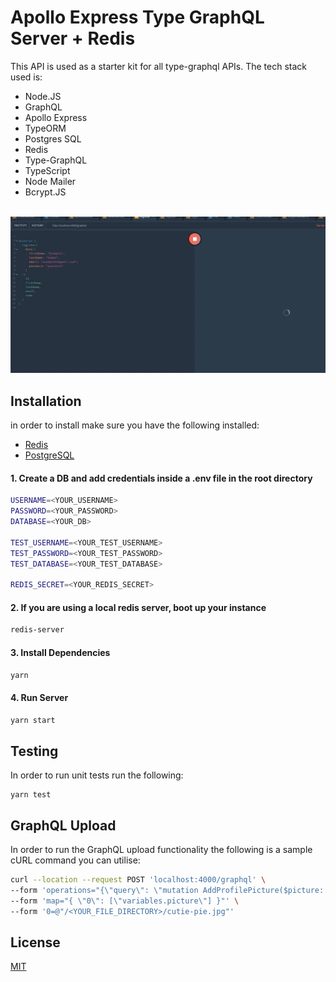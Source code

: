 # Apollo Express Type GraphQL Server + Redis

This API is used as a starter kit for all type-graphql APIs.
The tech stack used is:

- Node.JS
- GraphQL
- Apollo Express
- TypeORM
- Postgres SQL
- Redis
- Type-GraphQL
- TypeScript
- Node Mailer
- Bcrypt.JS

&nbsp;
![til](./demo-gif.gif)


## Installation

in order to install make sure you have the following installed:

- [Redis](https://medium.com/@petehouston/install-and-config-redis-on-mac-os-x-via-homebrew-eb8df9a4f298) 
- [PostgreSQL](https://postgresapp.com/)

#### 1. Create a DB and add credentials inside a .env file in the root directory
```bash
USERNAME=<YOUR_USERNAME>
PASSWORD=<YOUR_PASSWORD>
DATABASE=<YOUR_DB>

TEST_USERNAME=<YOUR_TEST_USERNAME>
TEST_PASSWORD=<YOUR_TEST_PASSWORD>
TEST_DATABASE=<YOUR_TEST_DATABASE>

REDIS_SECRET=<YOUR_REDIS_SECRET>
```
#### 2. If you are using a local redis server, boot up your instance
```bash
redis-server
```

#### 3. Install Dependencies
```bash
yarn
```

#### 4. Run Server
```bash
yarn start
```

## Testing

In order to run unit tests run the following:
```node
yarn test
``` 

## GraphQL Upload

In order to run the GraphQL upload functionality the following is a sample cURL command you can utilise:

```bash
curl --location --request POST 'localhost:4000/graphql' \
--form 'operations="{\"query\": \"mutation AddProfilePicture($picture: Upload!) { addProfilePicture(picture: $picture)}\"}"' \
--form 'map="{ \"0\": [\"variables.picture\"] }"' \
--form '0=@"/<YOUR_FILE_DIRECTORY>/cutie-pie.jpg"'
```

## License
[MIT](https://choosealicense.com/licenses/mit/)
